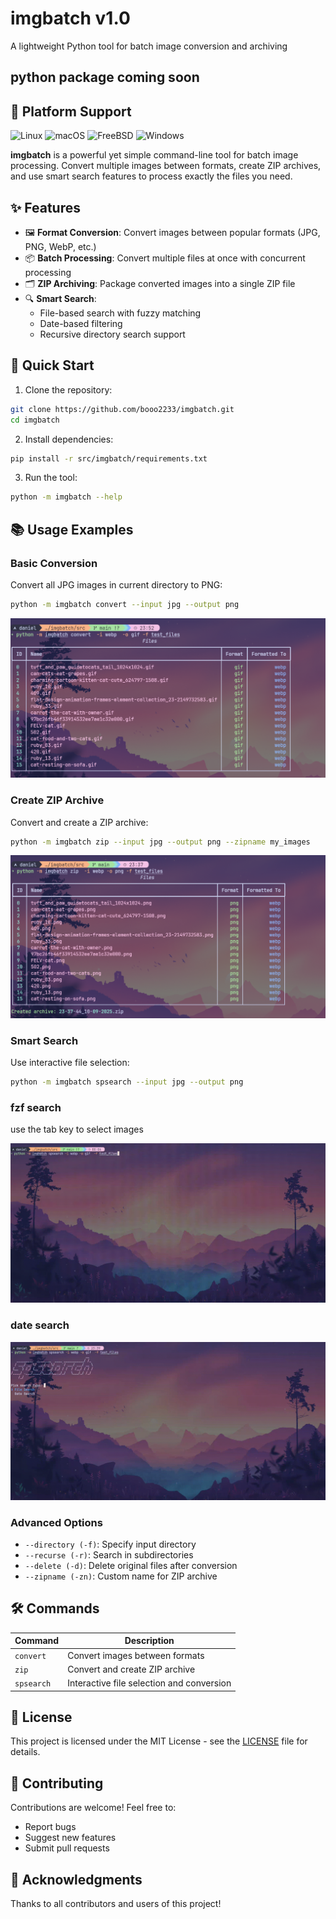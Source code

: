 # imgbatch v1.0
A lightweight Python tool for batch image conversion and archiving
## python package coming soon
## 🚀 Platform Support

![Linux](https://img.shields.io/badge/Linux-Supported-brightgreen?logo=linux)
![macOS](https://img.shields.io/badge/macOS-Supported-brightgreen?logo=apple)
![FreeBSD](https://img.shields.io/badge/FreeBSD-Supported-brightgreen?logo=freebsd)
![Windows](https://img.shields.io/badge/Windows-Supported-brightgreen?logo=windows)

**imgbatch** is a powerful yet simple command-line tool for batch image processing. Convert multiple images between formats, create ZIP archives, and use smart search features to process exactly the files you need.

## ✨ Features

- 🖼️ **Format Conversion**: Convert images between popular formats (JPG, PNG, WebP, etc.)
- 📦 **Batch Processing**: Convert multiple files at once with concurrent processing
- 🗂️ **ZIP Archiving**: Package converted images into a single ZIP file
- 🔍 **Smart Search**:
  - File-based search with fuzzy matching
  - Date-based filtering
  - Recursive directory search support

## 🚀 Quick Start

1. Clone the repository:
```bash
git clone https://github.com/booo2233/imgbatch.git
cd imgbatch
```

2. Install dependencies:
```bash
pip install -r src/imgbatch/requirements.txt
```

3. Run the tool:
```bash
python -m imgbatch --help
```

## 📚 Usage Examples

### Basic Conversion
Convert all JPG images in current directory to PNG:
```bash
python -m imgbatch convert --input jpg --output png
```
![Basic Conversion](assets/image_convert.png)

### Create ZIP Archive
Convert and create a ZIP archive:
```bash
python -m imgbatch zip --input jpg --output png --zipname my_images
```
![zip Archive](assets/zip.png)

### Smart Search
Use interactive file selection:
```bash
python -m imgbatch spsearch --input jpg --output png
```
### fzf search
use the tab key to select images

![fzf search](assets/fzf_search.gif)

### date search

![date search](assets/date_search.gif)
### Advanced Options
- `--directory (-f)`: Specify input directory
- `--recurse (-r)`: Search in subdirectories
- `--delete (-d)`: Delete original files after conversion
- `--zipname (-zn)`: Custom name for ZIP archive

## 🛠️ Commands

| Command | Description |
|---------|-------------|
| `convert` | Convert images between formats |
| `zip` | Convert and create ZIP archive |
| `spsearch` | Interactive file selection and conversion |

## 📝 License

This project is licensed under the MIT License - see the [LICENSE](LICENSE) file for details.

## 🤝 Contributing

Contributions are welcome! Feel free to:
- Report bugs
- Suggest new features
- Submit pull requests

## 🎉 Acknowledgments

Thanks to all contributors and users of this project!


